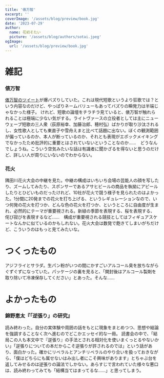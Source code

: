 ```yaml
---
title: '俵万智'
excerpt: ''
coverImage: '/assets/blog/preview/book.jpg'
date: '2023-07-29'
author:
  name: 花初そたい
  picture: '/assets/blog/authors/sotai.jpeg'
ogImage:
  url: '/assets/blog/preview/book.jpg'
---
```

# 雑記
### 俵万智
[俵万智のツイート](https://twitter.com/tawara_machi/status/1683461602241302529?s=20)が爆バズりしていた。これは現代短歌というより狂歌では？という内容なのだけど、やっぱりネームバリューもあってバズりの瞬発力は半端じゃなかった様子。
けれど、短歌の論壇をチラチラ見ていると、俵万智が触れられることは極端に少ない気がする。ライトヴァースの立役者としては主にニューウェーブ短歌の三人衆（荻原裕幸、加藤治郎、穂村弘）ばかりが取り沙汰されるし、女性歌人としても東直子や雪舟えまと比べて話題に出ない。ぼくの観測範囲が偏っているのか、本人が断っているのか、それとも表現がエポックメイキングでなかったため批評的に重要とはされていないということなのか……　どうなんでしょうね。こういう空気みたいな話は有識者に聞かざるを得ないと思うのだけど、詳しい人が周りにいないのでわからない。

### 花火
隅田川花火大会の中継を見た。中継の構成はいちいち会場の芸能人の顔を写したり、ズームしてみたり、スポンサーであるアサヒビールの商品を執拗にアピールしたりとひどいものだったけれど、10社が花火で競う様子を見られたのはよかった。1分間に20発までの花火を打ち上げる、というレギュレーションなので、いつ何発の花火を打つか、どんな色の花火を打つか、というところに自由度が生まれ、必然的にテーマが重要視される。新緑の季節を表現する、桜を表現する、侘び寂びを表現するなど……　構成が重要視される競技としてはフィギュアスケートなんかに似ているのかもしれない。花火大会は数発で飽きてしまいがちだけど、こういうのはもっと見てみたいな。

# つくったもの
アジフライとサラダ。生パン粉がいつの間にかすごいアルコール臭を放ちながらぐずぐずになっていた。パッケージの裏を見ると、「開封後はアルコール製剤を取り除いて冷凍保存してください」とあった。そんな……

# よかったもの

### 錦野恵太『「逆張り」の研究』
読み終わった。自分の実体験や周囲の話をもとに現象をまとめつつ、思想や結論を強調することなく次へ進むのでどこかエッセイ的な一冊。
読書会の中で、「結局この人も本文中で『逆張り』の手法とされる相対化を使いまくっとるやないかい」「逆張りについての本だからこそ逆張りが許されるのでは」という話があり、面白かった。確かにリベラルとアンチリベラルのやり合いを扱っておきながら、「僕はどちらにも属せないはみ出し者にこそ興味があります」とちゃぶ台を返してみせるのは逆張りの論法でしかない。あらすじで言われていた様々な悪口は、読み終わってみても「結構当てはまってるな……」と思ってしまう。

